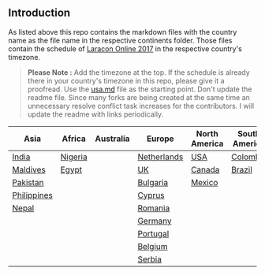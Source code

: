 ## Introduction

As listed above this repo contains the markdown files with the country name as the file name in the respective continents folder. Those files contain the schedule of [Laracon Online 2017](https://laracon.net/) in the respective country's timezone.

> **Please Note :**
Add the timezone at the top. If the schedule is already there in your country's timezone in this repo, please give it a proofread. Use the [usa.md](https://github.com/introwit/laracon-online-schedule/blob/master/NorthAmerica/usa.md) file as the starting point. Don't update the readme file. Since many forks are being created at the same time an unnecessary resolve conflict task increases for the contributors. I will update the readme with links periodically.

| Asia | Africa | Australia | Europe | North America | South America |
|----|----|----|----|----|----|
|[India](Asia/india.md)|[Nigeria](Africa/nigeria.md)|	|[Netherlands](Europe/netherlands.md)|[USA](NorthAmerica/usa.md)|[Colombia](SouthAmerica/colombia.md)|
|[Maldives](Asia/maldives.md)|[Egypt](Africa/egypt.md)|	|[UK](Europe/uk.md)|[Canada](NorthAmerica/canada.md)|[Brazil](SouthAmerica/brazil.md)|
|[Pakistan](Asia/pakistan.md)|      |	|[Bulgaria](Europe/bulgaria.md)|[Mexico](NorthAmerica/mexico.md)
|[Philippines](Asia/philippines.md)|     |	|[Cyprus](Europe/cyprus.md)|
|[Nepal](Asia/nepal.md)|    |	|[Romania](Europe/romania.md)|
|	| 	|	|[Germany](Europe/germany.md)|
|	| 	|	|[Portugal](Europe/portugal.md)|
|	| 	|	|[Belgium](Europe/Belgium.md)|
|	| 	|	|[Serbia](Europe/serbia.md)|
